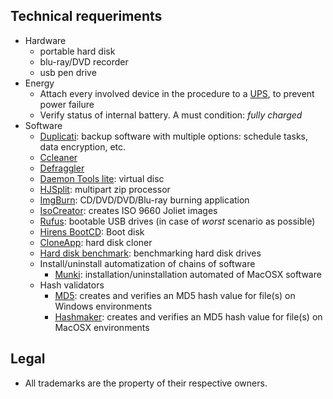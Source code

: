 ## Technical requeriments ##

* Hardware
    - portable hard disk
    - blu-ray/DVD recorder
    - usb pen drive
* Energy
     - Attach every involved device in the procedure to a [UPS](https://en.wikipedia.org/wiki/Uninterruptible_power_supply), to prevent power failure
     - Verify status of internal battery. A must condition: _fully charged_
* Software
     - [Duplicati](https://www.duplicati.com/): backup software with multiple options: schedule tasks, data encryption, etc.
     - [Ccleaner](https://www.ccleaner.com/)
     - [Defraggler](https://www.ccleaner.com/defraggler)
     - [Daemon Tools lite](https://www.daemon-tools.cc/products/dtLite): virtual disc
     - [HJSplit](http://www.hjsplit.org/): multipart zip processor
     - [ImgBurn](http://www.imgburn.com/): CD/DVD/DVD/Blu-ray burning application
     - [IsoCreator](https://sourceforge.net/projects/iso-creator-cs/): creates ISO 9660 Joliet images
     - [Rufus](https://rufus.ie/): bootable USB drives (in case of *worst* scenario as possible)
     - [Hirens BootCD](https://www.hirensbootcd.org/): Boot disk
     - [CloneApp](http://www.mirinsoft.com/index.php/download/viewdownload/39-cloneapp/180-cloneapp-portable): hard disk cloner
     - [Hard disk benchmark](https://hdd.userbenchmark.com/Software): benchmarking hard disk drives
     - Install/uninstall automatization of chains of software
         - [Munki](https://www.munki.org/munki/): installation/uninstallation automated of MacOSX software
     - Hash validators
         - [MD5](https://github.com/mhmdkrmabd/md5-app/releases): creates and verifies an MD5 hash value for file(s) on Windows environments
         - [Hashmaker](https://itunes.apple.com/us/app/hashmaker/id509733654?mt=12): creates and verifies an MD5 hash value for file(s) on MacOSX environments

## Legal ##

* All trademarks are the property of their respective owners.